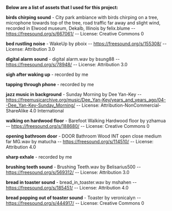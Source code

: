 **Below are a list of assets that I used for this project:**

**birds chirping sound** - City park ambiance with birds chirping on a tree, microphone towards top of the tree, road traffic far away and slight wind, recorded in Elwood museum, Dekalb, Illinois by felix.blume -- https://freesound.org/s/667061/ -- License: Creative Commons 0

**bed rustling noise** - WakeUp by pboix -- https://freesound.org/s/155308/ -- License: Attribution 3.0

**digital alarm sound** - digital alarm.wav by bsung88 -- https://freesound.org/s/78948/ -- License: Attribution 3.0

**sigh after waking up** - recorded by me

**tapping through phone** - recorded by me

**jazz music in background** - Sunday Morning by Dee Yan-Key -- https://freemusicarchive.org/music/Dee_Yan-Key/years_and_years_ago/04--Dee_Yan-Key-Sunday_Morning/ -- License: Attribution-NonCommercial-ShareAlike 4.0 International

**walking on hardwood floor** - Barefoot Walking Hardwood floor by yzhamua -- https://freesound.org/s/188680/ -- License: Creative Commons 0

**opening bathroom door** - DOOR Bathroom Wood INT open close medium far MG.wav by matucha -- https://freesound.org/s/114510/ -- License: Attribution 4.0

**sharp exhale** - recorded by me

**brushing teeth sound** - Brushing Teeth.wav by Belisarius500 -- https://freesound.org/s/569312/ -- License: Attribution 3.0

**bread in toaster sound** - bread_in_toaster.wav by mshahen -- https://freesound.org/s/185451/ -- License: Attribution 4.0

**bread popping out of toaster sound** - Toaster by veronicalyn -- https://freesound.org/s/444917/ -- License: Creative Commons 0
